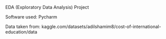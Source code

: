 EDA (Exploratory Data Analysis) Project

Software used: Pycharm

Data taken from: kaggle.com/datasets/adilshamim8/cost-of-international-education/data
